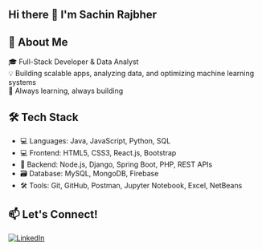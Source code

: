 ## Hi there 👋 I'm Sachin Rajbher

## 🚀 About Me
🎓 Full-Stack Developer & Data Analyst  
💡 Building scalable apps, analyzing data, and optimizing machine learning systems  
🌱 Always learning, always building

## 🛠️ Tech Stack
- 💻 Languages: Java, JavaScript, Python, SQL
- 💻 Frontend: HTML5, CSS3, React.js, Bootstrap
- 🧰 Backend: Node.js, Django, Spring Boot, PHP, REST APIs
- 🗃️ Database: MySQL, MongoDB, Firebase
- 🛠️ Tools: Git, GitHub, Postman, Jupyter Notebook, Excel, NetBeans

<!--## 📊 GitHub Stats
![GitHub Stats](https://github-readme-stats.vercel.app/api?username=sachinrajbher15&show_icons=true&theme=radical)

![Top Langs](https://github-readme-stats.vercel.app/api/top-langs/?username=sachinrajbher15&layout=compact)-->

## 📫 Let's Connect!
[![LinkedIn](https://img.shields.io/badge/LinkedIn-blue?logo=linkedin&style=for-the-badge)](https://www.linkedin.com/in/sachinrajbher15/)
